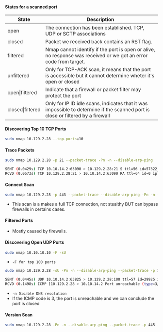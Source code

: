 #### States for a scanned port

| State            | Description                                                                                                                     |
| ---------------- | ------------------------------------------------------------------------------------------------------------------------------- |
| open             | The connection has been established. TCP, UDP or SCTP associations                                                              |
| closed           | Packet we received back contains an RST flag.                                                                                   |
| filtered         | Nmap cannot identify if the port is open or alive, no response was received or we got an error code from target.                |
| unfiltered       | Only for TCP-ACK scan, it means that the port is accessible but it cannot determine wheter it's open or closed                  |
| open\|filtered   | Indicate that a firewall or packet filter may protect the port                                                                  |
| closed\|filtered | Only for IP ID idle scans, indicates that it was impossible to determine if the scanned port is close or filtered by a firewall |
#### Discovering Top 10 TCP Ports
```bash
sudo nmap 10.129.2.28 --top-ports=10 
```

#### Trace Packets
```bash
sudo nmap 10.129.2.28 -p 21 --packet-trace -Pn -n --disable-arp-ping

SENT (0.0429s) TCP 10.10.14.2:63090 > 10.129.2.28:21 S ttl=56 id=57322 iplen=44  seq=1699105818 win=1024 <mss 1460>
RCVD (0.0573s) TCP 10.129.2.28:21 > 10.10.14.2:63090 RA ttl=64 id=0 iplen=40  seq=0 win=0

```

#### Connect Scan
```bash
sudo nmap 10.129.2.28 -p 443 --packet-trace --disable-arp-ping -Pn -n --reason -sT
```
- This scan is a makes a full TCP connection, not stealthy BUT can bypass firewalls in certains cases.

#### Filtered Ports
- Mostly caused by firewalls.

#### Discovering Open UDP Ports
```bash
sudo nmap 10.10.10.10 -F -sU
```
-  `-F for top 100 ports`

```bash
sudo nmap 10.129.2.28 -sU -Pn -n --disable-arp-ping --packet-trace -p 137 --reason

SENT (0.0445s) UDP 10.10.14.2:63825 > 10.129.2.28:100 ttl=57 id=29925 iplen=28
RCVD (0.1498s) ICMP [10.129.2.28 > 10.10.14.2 Port unreachable (type=3/code=3) ] IP [ttl=64 id=11903 iplen=56 ]
```
- `-n Disable DNS resolution`
- If the ICMP code is 3, the port is unreachable and we can conclude the port is closed

#### Version Scan
```bash
sudo nmap 10.129.2.28 -Pn -n --disable-arp-ping --packet-trace -p 445 --reason  -sV
```
